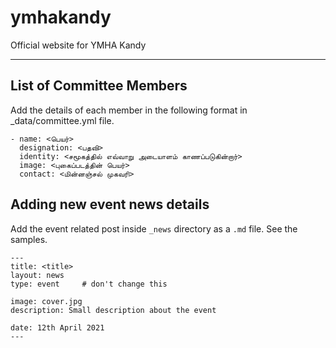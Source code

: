 # ymhakandy
Official website for YMHA Kandy

---

## List of Committee Members
Add the details of each member in the following format in _data/committee.yml file.

```
- name: <பெயர்>
  designation: <பதவி>
  identity: <சமூகத்தில் எவ்வாறு அடையாளம் காணப்படுகின்றார்>
  image: <புகைப்படத்தின் பெயர்>
  contact: <மின்னஞ்சல் முகவரி>
```

## Adding new event news details
Add the event related post inside `_news` directory as a `.md` file.
See the samples.
```
---
title: <title>
layout: news
type: event     # don't change this

image: cover.jpg
description: Small description about the event

date: 12th April 2021
---
```

